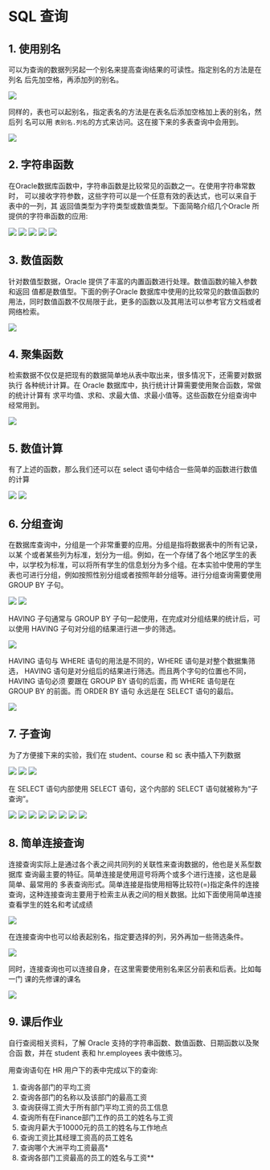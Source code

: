 # SQL 查询

## 1. 使用别名

可以为查询的数据列另起一个别名来提高查询结果的可读性。指定别名的方法是在列名 后先加空格，再添加列的别名。

![](pic/1.png)

同样的，表也可以起别名，指定表名的方法是在表名后添加空格加上表的别名，然后列 名可以用 `表别名.列名`的方式来访问。这在接下来的多表查询中会用到。

![](pic/2.png)

## 2. 字符串函数

在Oracle数据库函数中，字符串函数是比较常见的函数之一。在使用字符串常数时， 可以接收字符参数，这些字符可以是一个任意有效的表达式，也可以来自于表中的一列，其 返回值类型为字符类型或数值类型。下面简略介绍几个Oracle 所提供的字符串函数的应用:

![](pic/3.png)
![](pic/4.png)
![](pic/5.png)
![](pic/6.png)
![](pic/7.png)

## 3. 数值函数

针对数值型数据，Oracle 提供了丰富的内置函数进行处理。数值函数的输入参数和返回 值都是数值型。下面的例子Oracle 数据库中使用的比较常见的数值函数的用法，同时数值函数不仅局限于此，更多的函数以及其用法可以参考官方文档或者网络检索。

![](pic/8.png)

## 4. 聚集函数

检索数据不仅仅是把现有的数据简单地从表中取出来，很多情况下，还需要对数据执行 各种统计计算。在 Oracle 数据库中，执行统计计算需要使用聚合函数，常做的统计计算有 求平均值、求和、求最大值、求最小值等。这些函数在分组查询中经常用到。

![](pic/9.png)

## 5. 数值计算

有了上述的函数，那么我们还可以在 select 语句中结合一些简单的函数进行数值的计算

![](pic/10.png)
![](pic/11.png)

## 6. 分组查询

在数据库查询中，分组是一个非常重要的应用。分组是指将数据表中的所有记录，以某 个或者某些列为标准，划分为一组。例如，在一个存储了各个地区学生的表中，以学校为标准，可以将所有学生的信息划分为多个组。在本实验中使用的学生表也可进行分组，例如按照性别分组或者按照年龄分组等。进行分组查询需要使用 GROUP BY 子句。

![](pic/12.png)
![](pic/13.png)

HAVING 子句通常与 GROUP BY 子句一起使用，在完成对分组结果的统计后，可以使用 HAVING 子句对分组的结果进行进一步的筛选。

![](pic/14.png)

HAVING 语句与 WHERE 语句的用法是不同的，WHERE 语句是对整个数据集筛选， HAVING 语句是对分组后的结果进行筛选。而且两个字句的位置也不同，HAVING 语句必须 要跟在 GROUP BY 语句的后面，而 WHERE 语句是在 GROUP BY 的前面。而 ORDER BY 语句 永远是在 SELECT 语句的最后。

![](pic/15.png)

## 7. 子查询

为了方便接下来的实验，我们在 student、course 和 sc 表中插入下列数据

![](pic/16.png)
![](pic/17.png)
![](pic/18.png)

在 SELECT 语句内部使用 SELECT 语句，这个内部的 SELECT 语句就被称为“子查询”。

![](pic/19.png)
![](pic/20.png)
![](pic/21.png)
![](pic/22.png)
![](pic/23.png)
![](pic/24.png)
![](pic/25.png)
![](pic/26.png)

## 8. 简单连接查询

连接查询实际上是通过各个表之间共同列的关联性来查询数据的，他也是关系型数据库 查询最主要的特征。简单连接是使用逗号将两个或多个进行连接，这也是最简单、最常用的 多表查询形式。简单连接是指使用相等比较符(=)指定条件的连接查询，这种连接查询主要用于检索主从表之间的相关数据。比如下面使用简单连接查看学生的姓名和考试成绩

![](pic/27.png)

在连接查询中也可以给表起别名，指定要选择的列，另外再加一些筛选条件。

![](pic/28.png)


同时，连接查询也可以连接自身，在这里需要使用别名来区分前表和后表。比如每一门 课的先修课的课名

![](pic/29.png)

## 9. 课后作业

自行查阅相关资料，了解 Oracle 支持的字符串函数、数值函数、日期函数以及聚合函 数，并在 student 表和 hr.employees 表中做练习。

用查询语句在 HR 用户下的表中完成以下的查询:

1. 查询各部门的平均工资
2. 查询各部门的名称以及该部门的最高工资
3. 查询获得工资大于所有部门平均工资的员工信息 
4. 查询所有在Finance部门工作的员工的姓名与工资 
5. 查询月薪大于10000元的员工的姓名与工作地点 
6. 查询工资比其经理工资高的员工姓名
7. 查询哪个大洲平均工资最高*
8. 查询各部门工资最高的员工的姓名与工资**
